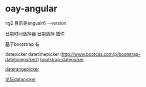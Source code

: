 # oay-angular
ng2   目前是angualr6 --version

日期时间选择器
日期选择  插件

基于bootstrap 有

datepicker
datetimepicker (http://www.bootcss.com/p/bootstrap-datetimepicker/)
[bootstrap-datepicker](http://bootstrap-datepicker.readthedocs.io/en/latest/)

 [daterangepicker](https://www.cnblogs.com/moumou0213/p/6484409.html)


 [论坛datapicker](http://www.open-open.com/ajax/DatePicker.htm)